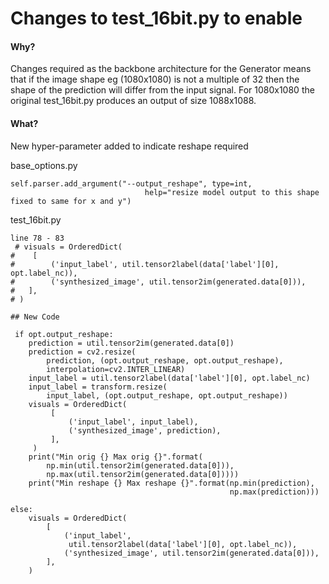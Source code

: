 # Changes to test_16bit.py to enable 

#### Why?

Changes required as the backbone architecture for the Generator means that if the image shape eg (1080x1080) is not a multiple of 32 then the shape of the prediction will differ from the input signal. For 1080x1080 the original test_16bit.py produces an output of size 1088x1088.


#### What?

New hyper-parameter added to indicate reshape required

base_options.py


    self.parser.add_argument("--output_reshape", type=int,
                                  help="resize model output to this shape fixed to same for x and y")
test_16bit.py

    line 78 - 83
     # visuals = OrderedDict(
    #    [
    #        ('input_label', util.tensor2label(data['label'][0], opt.label_nc)),
    #        ('synthesized_image', util.tensor2im(generated.data[0])),
    #   ],
    # )
    
    ## New Code
        
     if opt.output_reshape:
        prediction = util.tensor2im(generated.data[0])
        prediction = cv2.resize(
            prediction, (opt.output_reshape, opt.output_reshape),
            interpolation=cv2.INTER_LINEAR)
        input_label = util.tensor2label(data['label'][0], opt.label_nc)
        input_label = transform.resize(
            input_label, (opt.output_reshape, opt.output_reshape))
        visuals = OrderedDict(
             [
                 ('input_label', input_label),
                 ('synthesized_image', prediction),
             ],
         )
        print("Min orig {} Max orig {}".format(
            np.min(util.tensor2im(generated.data[0])),
            np.max(util.tensor2im(generated.data[0]))))
        print("Min reshape {} Max reshape {}".format(np.min(prediction),
                                                     np.max(prediction)))

    else:
        visuals = OrderedDict(
            [
                ('input_label',
                 util.tensor2label(data['label'][0], opt.label_nc)),
                ('synthesized_image', util.tensor2im(generated.data[0])),
            ],
        )

